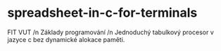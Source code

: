 # spreadsheet-in-c-for-terminals


FIT VUT /n
Základy programování /n
Jednoduchý tabulkový procesor v jazyce c bez dynamické alokace paměti.
